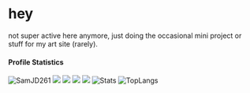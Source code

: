 # hey

not super active here anymore, just doing the occasional mini project or stuff for my art site (rarely).

#### Profile Statistics

![SamJD261](http://github-profile-summary-cards.vercel.app/api/cards/profile-details?username=SamJD261&theme=github)
![](http://github-profile-summary-cards.vercel.app/api/cards/stats?username=SamJD261&theme=github) ![](http://github-profile-summary-cards.vercel.app/api/cards/productive-time?username=SamJD261&theme=github&utcOffset=8)
![](http://github-profile-summary-cards.vercel.app/api/cards/repos-per-language?username=samamatthews&theme=github) ![](http://github-profile-summary-cards.vercel.app/api/cards/most-commit-language?username=samamatthews&theme=github)
![Stats](https://github-readme-stats.vercel.app/api?username=SamJD261&show_icons=true&count_private=true&theme=github)
![TopLangs](https://github-readme-stats.vercel.app/api/top-langs?username=SamJD261&layout=compact&show_icons=true&theme=github)
